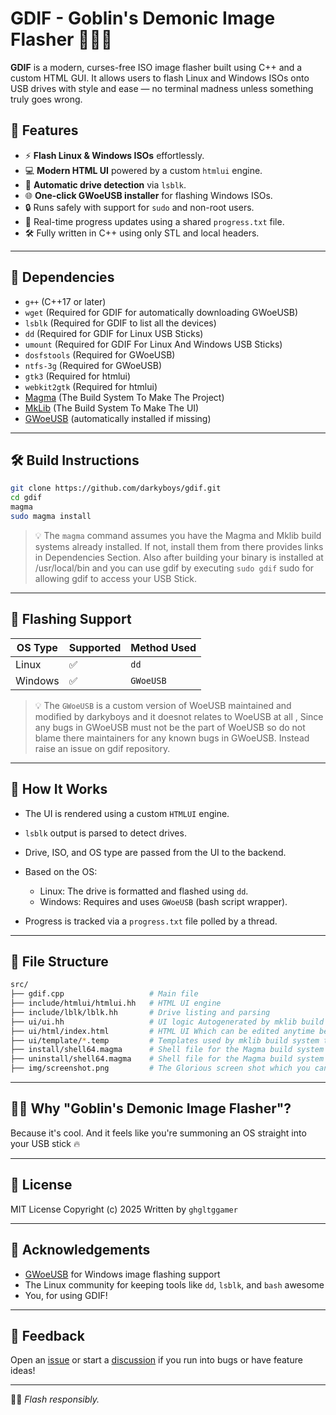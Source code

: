 # GDIF - Goblin's Demonic Image Flasher 🧛‍♂️🔥

**GDIF** is a modern, curses-free ISO image flasher built using C++ and a custom HTML GUI. It allows users to flash Linux and Windows ISOs onto USB drives with style and ease — no terminal madness unless something truly goes wrong.

## 🚀 Features

- ⚡ **Flash Linux & Windows ISOs** effortlessly.
- 💻 **Modern HTML UI** powered by a custom `htmlui` engine.
- 🧠 **Automatic drive detection** via `lsblk`.
- 🌐 **One-click GWoeUSB installer** for flashing Windows ISOs.
- 🔒 Runs safely with support for `sudo` and non-root users.
- 🧾 Real-time progress updates using a shared `progress.txt` file.
- 🛠 Fully written in C++ using only STL and local headers.

---

## 🧩 Dependencies

- `g++` (C++17 or later)
- `wget` (Required for GDIF for automatically downloading GWoeUSB)
- `lsblk` (Required for GDIF to list all the devices)
- `dd` (Required for GDIF for Linux USB Sticks)
- `umount` (Required for GDIF For Linux And Windows USB Sticks)
- `dosfstools` (Required for GWoeUSB)
- `ntfs-3g` (Required for GWoeUSB)
- `gtk3` (Required for htmlui)
- `webkit2gtk` (Required for htmlui)
- [Magma](https://github.com/darkyboys/magma) (The Build System To Make The Project)
- [MkLib](https://github.com/darkyboys/mklib) (The Build System To Make The UI)
- [GWoeUSB](https://github.com/darkyboys/gdif/woeusb) (automatically installed if missing)

---

## 🛠 Build Instructions

```bash
git clone https://github.com/darkyboys/gdif.git
cd gdif
magma
sudo magma install
````

> 💡 The `magma` command assumes you have the Magma and Mklib build systems already installed. If not, install them from there provides links in Dependencies Section. Also after building your binary is installed at /usr/local/bin and you can use gdif by executing `sudo gdif` sudo for allowing gdif to access your USB Stick.

---

## 💾 Flashing Support

| OS Type | Supported | Method Used |
| ------- | --------- | ----------- |
| Linux   | ✅        | `dd`        |
| Windows | ✅        | `GWoeUSB`   |

> 💡 The `GWoeUSB` is a custom version of WoeUSB maintained and modified by darkyboys and it doesnot relates to WoeUSB at all , Since any bugs in GWoeUSB must not be the part of WoeUSB so do not blame there maintainers for any known bugs in GWoeUSB. Instead raise an issue on gdif repository.

---

## 🧪 How It Works

* The UI is rendered using a custom `HTMLUI` engine.
* `lsblk` output is parsed to detect drives.
* Drive, ISO, and OS type are passed from the UI to the backend.
* Based on the OS:

  * Linux: The drive is formatted and flashed using `dd`.
  * Windows: Requires and uses `GWoeUSB` (bash script wrapper).
* Progress is tracked via a `progress.txt` file polled by a thread.

---

## 📁 File Structure

```bash
src/
├── gdif.cpp                   # Main file
├── include/htmlui/htmlui.hh   # HTML UI engine
├── include/lblk/lblk.hh       # Drive listing and parsing
├── ui/ui.hh                   # UI logic Autogenerated by mklib build system by default don't exists
├── ui/html/index.html         # HTML UI Which can be edited anytime before compilation
├── ui/template/*.temp         # Templates used by mklib build system to make ui.hh
├── install/shell64.magma      # Shell file for the Magma build system to fire install command
├── uninstall/shell64.magma    # Shell file for the Magma build system to fire uninstall command
├── img/screenshot.png         # The Glorious screen shot which you can already see on the head of the readme.md
```

---

## 🧙‍♂️ Why "Goblin's Demonic Image Flasher"?

Because it's cool. And it feels like you're summoning an OS straight into your USB stick 🔥

---

## 📜 License

MIT License
Copyright (c) 2025
Written by `ghgltggamer`

---

## 🙏 Acknowledgements

* [GWoeUSB](https://github.com/darkyboys/gdif/woeusb) for Windows image flashing support
* The Linux community for keeping tools like `dd`, `lsblk`, and `bash` awesome
* You, for using GDIF!

---

## 💬 Feedback

Open an [issue](https://github.com/darkyboys/gdif/issues) or start a [discussion](https://github.com/darkyboys/gdif/discussions) if you run into bugs or have feature ideas!

---

🧛‍♂️ *Flash responsibly.*